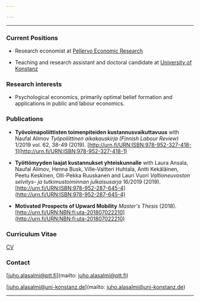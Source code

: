 ```yaml
---

---
```


***

### Current Positions

  * Research economist at [Pellervo Economic Research](http://www.ptt.fi/)

  * Teaching and research assistant and doctoral candidate at [University of Konstanz](https://www.wiwi.uni-konstanz.de/goldluecke/team/academic-staff/doctoral-students/)

### Research interests

  * Psychological economics, primarily optimal belief formation and applications in public and labour economics. 

### Publications

* **Työvoimapoliittisten toimenpiteiden kustannusvaikuttavuus** 
with Naufal Alimov *Työpoliittinen aikakauskirja (Finnish Labour Review)* 1/2019 vol. 62, 38-49 (2019).
[http://urn.fi/URN:ISBN:978-952-327-418-1](http://urn.fi/URN:ISBN:978-952-327-418-1)

* **Työttömyyden laajat kustannukset yhteiskunnalle**
with Laura Ansala, Naufal Alimov, Henna Busk, Ville-Valtteri Huhtala, Antti Kekäläinen, Peetu Keskinen, Olli-Pekka Ruuskanen and Lauri Vuori
*Valtioneuvoston selvitys- ja tutkimustoiminnan julkaisusarja* 16/2019 (2019).
[http://urn.fi/URN:ISBN:978-952-287-645-4](http://urn.fi/URN:ISBN:978-952-287-645-4)

* **Motivated Prospects of Upward Mobility** *Master's Thesis* (2018).
[http://urn.fi/URN:NBN:fi:uta-201807022210](http://urn.fi/URN:NBN:fi:uta-201807022210) 

### Curriculum Vitae

[CV](jalasalmi.github.io/cv_alasalmi/cv_juhoalasalmi.pdf)

### Contact

[juho.alasalmi@ptt.fi](mailto: juho.alasalmi@ptt.fi)

[juho.alasalmi@uni-konstanz.de](mailto: juho.alasalmi@uni-konstanz.de)

***

